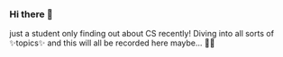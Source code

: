 ### Hi there 👋

just a student only finding out about CS recently! 
Diving into all sorts of ✨topics✨
and this will all be recorded here maybe... 😵‍💫








<!--
**ArMorYeenR13/ArMorYeenR13** is a ✨ _special_ ✨ repository because its `README.md` (this file) appears on your GitHub profile.

Here are some ideas to get you started:

- 🔭 I’m currently working on ...
- 🌱 I’m currently learning ...
- 👯 I’m looking to collaborate on ...
- 🤔 I’m looking for help with ...
- 💬 Ask me about ...
- 📫 How to reach me: ...
- 😄 Pronouns: ...
- ⚡ Fun fact: ...
-->
